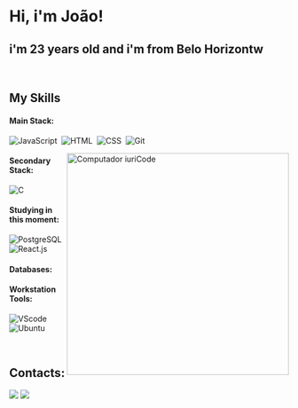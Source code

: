 
<h1>Hi, i'm João!</h1>
<h2>i'm 23 years old and i'm from Belo Horizontw</h2>

<!--<p align="center">I ❤️ solve great challenges using tech. <br><br> From backend development using Flask to frontend development using ReactTS, I am <strong>passionate to discover new stuffs</strong> and use them to create high quality solutions. Today, I'm a <strong>full stack initial-level developer</strong> focused on web development.</p>&nbsp; -->

<!-- <div  align="center" style="margin-bottom:100px"> -->
<!-- <img width=55% align="center"  src="https://github-readme-streak-stats.herokuapp.com?user=kyronsatt&theme=radical&mode=weekly" /> -->
<!-- <img width=40% align="center" src="https://github-readme-stats-git-main-joaovitorMVBR.vercel.app/api/top-langs/?username=kyronsatt&show_icons=true&theme=radical&layout=compact" /> -->
<!--  </div> -->
 
 &nbsp;
 &nbsp;



## My Skills

#### Main Stack:

![JavaScript](https://img.shields.io/badge/JavaScript-F7DF1E?style=for-the-badge&logo=javascript&logoColor=black)&nbsp;
![HTML](https://img.shields.io/badge/HTML5-E34F26?style=for-the-badge&logo=html5&logoColor=white)&nbsp;
![CSS](https://img.shields.io/badge/CSS3-1572B6?style=for-the-badge&logo=css3&logoColor=white)&nbsp;
![Git](https://img.shields.io/badge/GIT-E44C30?style=for-the-badge&logo=git&logoColor=white)&nbsp;

<img src="https://raw.githubusercontent.com/MicaelliMedeiros/micaellimedeiros/master/image/computer-illustration.png" min-width="400px" max-width="400px" width="400px" align="right" alt="Computador iuriCode">

#### Secondary Stack:

![C](https://img.shields.io/badge/C-00599C?style=for-the-badge&logo=c&logoColor=white)&nbsp;

#### Studying in this moment:

![PostgreSQL](https://img.shields.io/badge/PostgreSQL-000?style=for-the-badge&logo=postgresql)&nbsp;
![React.js](https://img.shields.io/badge/React-20232A?style=for-the-badge&logo=react&logoColor=61DAFB)&nbsp;


#### Databases:

#### Workstation Tools:

![VScode](https://img.shields.io/badge/vscode-4285F4?style=for-the-badge&logo=vscode&logoColor=white)&nbsp;
![Ubuntu](https://img.shields.io/badge/Ubuntu-E95420?style=for-the-badge&logo=ubuntu&logoColor=white)&nbsp;

&nbsp;
&nbsp;

## Contacts:

<div> 
<!-- <a href="https://www.instagram.com/rafa.alexandrino" target="_blank"><img src="https://img.shields.io/badge/-Instagram-%23E4405F?style=for-the-badge&logo=instagram&logoColor=white">
</a> -->
<a href = "mailto:contato.joaovitormvbr@gmail.com"> <img src="https://img.shields.io/badge/-Gmail-%23333?style=for-the-badge&logo=gmail&logoColor=white" target="_blank"></a>
<a href="https://www.linkedin.com/in/joao-vilas-boas-565b422a9/" target="_blank"><img src="https://img.shields.io/badge/-LinkedIn-%230077B5?style=for-the-badge&logo=linkedin&logoColor=white"  target="_blank"></a> 
<!-- <a href="https://medium.com/@joaovitorMVBR" target="_blank"><img src="https://img.shields.io/badge/-Medium-%23000000?style=for-the-badge&logo=medium&logoColor=white"  target="_blank"></a> 
</div>&nbsp;&nbsp; -->
 

  
  
<!-- <img width=100% src="https://capsule-render.vercel.app/api?type=waving&color=8F0D87&height=120&section=footer"/>
